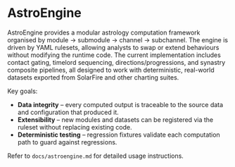 # AstroEngine

AstroEngine provides a modular astrology computation framework organised by module → submodule → channel → subchannel. The
engine is driven by YAML rulesets, allowing analysts to swap or extend behaviours without modifying the runtime code. The
current implementation includes contact gating, timelord sequencing, directions/progressions, and synastry composite
pipelines, all designed to work with deterministic, real-world datasets exported from SolarFire and other charting suites.

Key goals:

- **Data integrity** – every computed output is traceable to the source data and configuration that produced it.
- **Extensibility** – new modules and datasets can be registered via the ruleset without replacing existing code.
- **Deterministic testing** – regression fixtures validate each computation path to guard against regressions.

Refer to `docs/astroengine.md` for detailed usage instructions.
